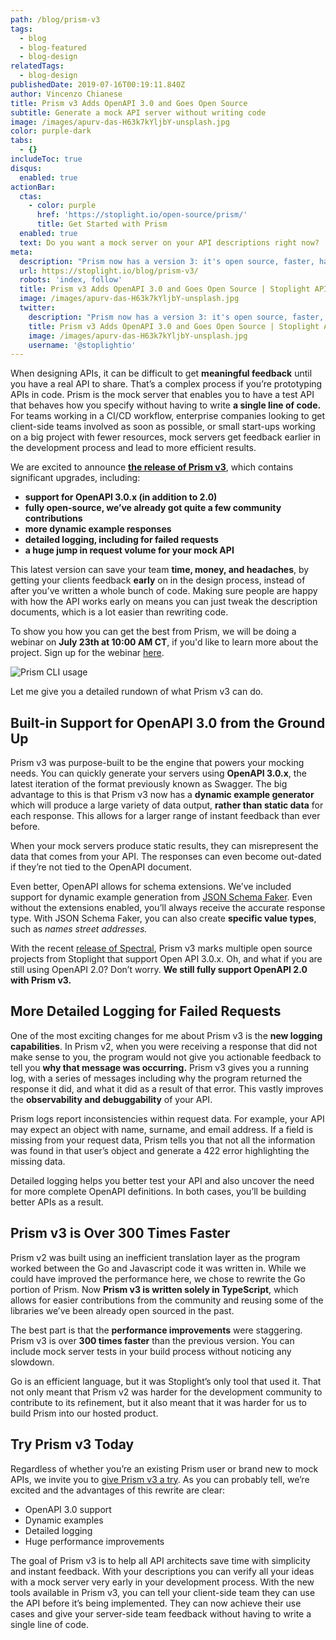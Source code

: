 ```yaml
---
path: /blog/prism-v3
tags:
  - blog
  - blog-featured
  - blog-design
relatedTags:
  - blog-design
publishedDate: 2019-07-16T00:19:11.840Z
author: Vincenzo Chianese
title: Prism v3 Adds OpenAPI 3.0 and Goes Open Source
subtitle: Generate a mock API server without writing code
image: /images/apurv-das-H63k7kYljbY-unsplash.jpg
color: purple-dark
tabs:
  - {}
includeToc: true
disqus:
  enabled: true
actionBar:
  ctas:
    - color: purple
      href: 'https://stoplight.io/open-source/prism/'
      title: Get Started with Prism
  enabled: true
  text: Do you want a mock server on your API descriptions right now?
meta:
  description: "Prism now has a version 3: it's open source, faster, has OpenAPI 3 support, and more!"
  url: https://stoplight.io/blog/prism-v3/
  robots: 'index, follow'
  title: Prism v3 Adds OpenAPI 3.0 and Goes Open Source | Stoplight API Intersection
  image: /images/apurv-das-H63k7kYljbY-unsplash.jpg
  twitter:
    description: "Prism now has a version 3: it's open source, faster, has OpenAPI 3 support, and more!"
    title: Prism v3 Adds OpenAPI 3.0 and Goes Open Source | Stoplight API Intersection
    image: /images/apurv-das-H63k7kYljbY-unsplash.jpg
    username: '@stoplightio'
---
```


When designing APIs, it can be difficult to get **meaningful feedback** until you have a real API to share. That’s a complex process if you’re prototyping APIs in code. Prism is the mock server that enables you to have a test API that behaves how you specify without having to write **a single line of code.** For teams working in a CI/CD workflow, enterprise companies looking to get client-side teams involved as soon as possible, or small start-ups working on a big project with fewer resources, mock servers get feedback earlier in the development process and lead to more efficient results.

We are excited to announce **[the release of Prism v3](https://stoplight.io/prism)**, which contains significant upgrades, including:

- **support for OpenAPI 3.0.x (in addition to 2.0)**
- **fully open-source, we’ve already got quite a few community contributions**
- **more dynamic example responses**
- **detailed logging, including for failed requests**
- **a huge jump in request volume for your mock API**

This latest version can save your team **time, money, and headaches**, by getting your clients feedback **early** on in the design process, instead of after you’ve written a whole bunch of code. Making sure people are happy with how the API works early on means you can just tweak the description documents, which is a lot easier than rewriting code.

To show you how you can get the best from Prism, we will be doing a webinar on **July 23th at 10:00 AM CT**, if you'd like to learn more about the project. Sign up for the webinar [here](https://zoom.us/webinar/register/WN_aUiJ0RZZQT2pdGMPcHwhCQ).

![Prism CLI usage](https://rawcdn.githack.com/stoplightio/prism/cc4ec0955525470e358c281ee173f96bd5898b44/examples/prism-cli.svg)

Let me give you a detailed rundown of what Prism v3 can do.

## Built-in Support for OpenAPI 3.0 from the Ground Up

Prism v3 was purpose-built to be the engine that powers your mocking needs. You can quickly generate your servers using **OpenAPI 3.0.x**, the latest iteration of the format previously known as Swagger. The big advantage to this is that Prism v3 now has a **dynamic example generator** which will produce a large variety of data output, **rather than static data** for each response. This allows for a larger range of instant feedback than ever before.

When your mock servers produce static results, they can misrepresent the data that comes from your API. The responses can even become out-dated if they’re not tied to the OpenAPI document.

Even better, OpenAPI allows for schema extensions. We’ve included support for dynamic example generation from [JSON Schema Faker](https://github.com/json-schema-faker/json-schema-faker). Even without the extensions enabled, you’ll always receive the accurate response type. With JSON Schema Faker, you can also create **specific value types**, such as _names street addresses._

With the recent [release of Spectral](https://github.com/stoplightio/spectral), Prism v3 marks multiple open source projects from Stoplight that support Open API 3.0.x. Oh, and what if you are still using OpenAPI 2.0? Don’t worry. **We still fully support OpenAPI 2.0 with Prism v3.**

## More Detailed Logging for Failed Requests

One of the most exciting changes for me about Prism v3 is the **new logging capabilities**. In Prism v2, when you were receiving a response that did not make sense to you, the program would not give you actionable feedback to tell you **why that message was occurring.** Prism v3 gives you a running log, with a series of messages including why the program returned the response it did, and what it did as a result of that error. This vastly improves the **observability and debuggability** of your API.

Prism logs report inconsistencies within request data. For example, your API may expect an object with name, surname, and email address. If a field is missing from your request data, Prism tells you that not all the information was found in that user’s object and generate a 422 error highlighting the missing data.

Detailed logging helps you better test your API and also uncover the need for more complete OpenAPI definitions. In both cases, you’ll be building better APIs as a result.

## Prism v3 is Over 300 Times Faster

Prism v2 was built using an inefficient translation layer as the program worked between the Go and Javascript code it was written in. While we could have improved the performance here, we chose to rewrite the Go portion of Prism. Now **Prism v3 is written solely in TypeScript**, which allows for easier contributions from the community and reusing some of the libraries we’ve been already open sourced in the past.

The best part is that the **performance improvements** were staggering. Prism v3 is over **300 times faster** than the previous version. You can include mock server tests in your build process without noticing any slowdown.

Go is an efficient language, but it was Stoplight’s only tool that used it. That not only meant that Prism v2 was harder for the development community to contribute to its refinement, but it also meant that it was harder for us to build Prism into our hosted product.

## Try Prism v3 Today

Regardless of whether you’re an existing Prism user or brand new to mock APIs, we invite you to [give Prism v3 a try](https://github.com/stoplightio/prism). As you can probably tell, we’re excited and the advantages of this rewrite are clear:

- OpenAPI 3.0 support
- Dynamic examples
- Detailed logging
- Huge performance improvements

The goal of Prism v3 is to help all API architects save time with simplicity and instant feedback. With your descriptions you can verify all your ideas with a mock server very early in your development process. With the new tools available in Prism v3, you can tell your client-side team they can use the API before it’s being implemented. They can now achieve their use cases and give your server-side team feedback without having to write a single line of code.
